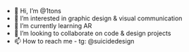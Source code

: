 - 👋 Hi, I’m @1tons
- 👀 I’m interested in graphic design & visual communication
- 🌱 I’m currently learning AR 
- 💞️ I’m looking to collaborate on code & design projects
- 📫 How to reach me - tg: @suicidedesign 

